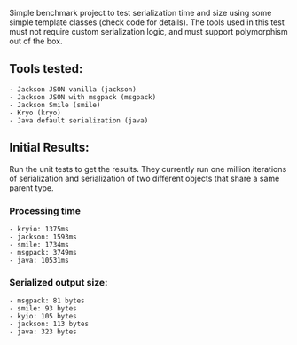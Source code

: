 Simple benchmark project to test serialization time and size using some simple template classes (check code for details).
The tools used in this test must not require custom serialization logic, and must support polymorphism out of the box. 

## Tools tested:
	- Jackson JSON vanilla (jackson)
	- Jackson JSON with msgpack (msgpack)
	- Jackson Smile (smile)
    - Kryo (kryo)
	- Java default serialization (java)

## Initial Results:
Run the unit tests to get the results. They currently run one million iterations of serialization and
serialization of two different objects that share a same parent type.

### Processing time
    - kryio: 1375ms
    - jackson: 1593ms
    - smile: 1734ms
    - msgpack: 3749ms
    - java: 10531ms

### Serialized output size:
    - msgpack: 81 bytes
    - smile: 93 bytes
    - kyio: 105 bytes
    - jackson: 113 bytes
    - java: 323 bytes
